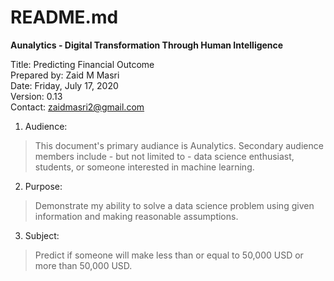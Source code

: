 # README.md
**Aunalytics - Digital Transformation Through Human Intelligence**


Title: Predicting Financial Outcome <br/>
Prepared by: Zaid M Masri <br/>
Date: Friday, July 17, 2020 <br/>
Version: 0.13 <br/>
Contact: zaidmasri2@gmail.com <br/>


1. Audience:
> This document's primary audiance is Aunalytics. Secondary audience members include - but not limited to - data science enthusiast, students, or someone interested in machine learning.  
2. Purpose:
> Demonstrate my ability to solve a data science problem using given information and making reasonable assumptions.
3. Subject:
> Predict if someone will make less than or equal to 50,000 USD or more than 50,000 USD. 
